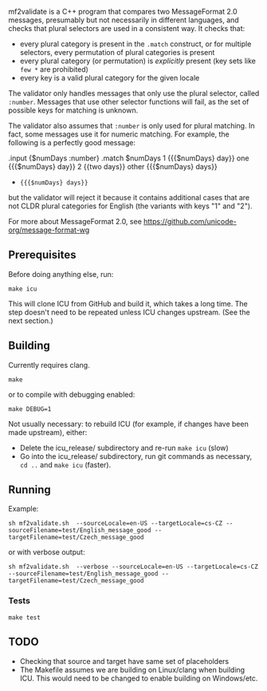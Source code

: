 mf2validate is a C++ program that compares two MessageFormat 2.0 messages, presumably but not
necessarily in different languages, and checks that plural selectors are used in a consistent
way. It checks that:

  * every plural category is present in the `.match` construct, or for multiple selectors,
    every permutation of plural categories is present
  * every plural category (or permutation) is _explicitly_ present (key sets like `few *`
    are prohibited)
  * every key is a valid plural category for the given locale

The validator only handles messages that only use the plural selector, called `:number`.
Messages that use other selector functions will fail, as the set of possible keys for
matching is unknown.

The validator also assumes that `:number` is only used for plural matching. In fact,
some messages use it for numeric matching. For example, the following is a perfectly
good message:

.input {$numDays :number}
.match $numDays
1     {{{$numDays} day}}
one   {{{$numDays} day}}
2     {{two days}}
other {{{$numDays} days}}
*     {{{$numDays} days}}

but the validator will reject it because it contains additional cases that are not
CLDR plural categories for English (the variants with keys "1" and "2").


For more about MessageFormat 2.0, see https://github.com/unicode-org/message-format-wg

## Prerequisites

Before doing anything else, run:

```
make icu
```

This will clone ICU from GitHub and build it, which takes a long time.
The step doesn't need to be repeated unless ICU changes upstream. (See the next section.)

## Building

Currently requires clang.

```
make
```

or to compile with debugging enabled:

```
make DEBUG=1
```

Not usually necessary: to rebuild ICU (for example, if changes have been made upstream), either:
- Delete the icu_release/ subdirectory and re-run `make icu` (slow)
- Go into the icu_release/ subdirectory, run git commands as necessary, `cd ..` and `make icu` (faster).

## Running

Example:

```
sh mf2validate.sh  --sourceLocale=en-US --targetLocale=cs-CZ --sourceFilename=test/English_message_good --targetFilename=test/Czech_message_good
```

or with verbose output:

```
sh mf2validate.sh  --verbose --sourceLocale=en-US --targetLocale=cs-CZ --sourceFilename=test/English_message_good --targetFilename=test/Czech_message_good
```

### Tests

```
make test
```

## TODO

* Checking that source and target have same set of placeholders
* The Makefile assumes we are building on Linux/clang when building ICU. This would need to be changed
to enable building on Windows/etc.
